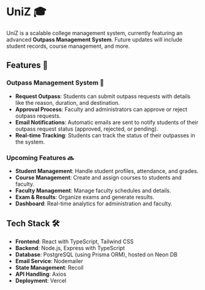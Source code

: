 # UniZ 🎓

UniZ is a scalable college management system, currently featuring an advanced **Outpass Management System**. Future updates will include student records, course management, and more.

## Features 🌟

### Outpass Management System 📝
- **Request Outpass**: Students can submit outpass requests with details like the reason, duration, and destination.
- **Approval Process**: Faculty and administrators can approve or reject outpass requests.
- **Email Notifications**: Automatic emails are sent to notify students of their outpass request status (approved, rejected, or pending).
- **Real-time Tracking**: Students can track the status of their outpasses in the system.

### Upcoming Features 🔜
- **Student Management**: Handle student profiles, attendance, and grades.
- **Course Management**: Create and assign courses to students and faculty.
- **Faculty Management**: Manage faculty schedules and details.
- **Exam & Results**: Organize exams and generate results.
- **Dashboard**: Real-time analytics for administration and faculty.

## Tech Stack 🛠️

- **Frontend**: React with TypeScript, Tailwind CSS
- **Backend**: Node.js, Express with TypeScript
- **Database**: PostgreSQL (using Prisma ORM), hosted on Neon DB
- **Email Service**: Nodemailer
- **State Management**: Recoil
- **API Handling**: Axios
- **Deployment**: Vercel
